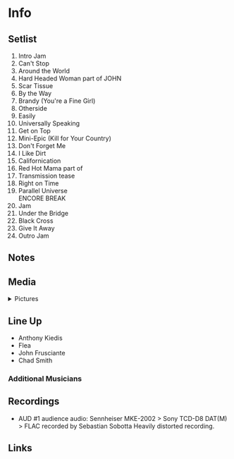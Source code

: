# Info

## Setlist

1. Intro Jam
2. Can't Stop
3. Around the World
4. Hard Headed Woman part of JOHN
5. Scar Tissue
6. By the Way
7. Brandy (You're a Fine Girl)
8. Otherside
9. Easily
10. Universally Speaking
11. Get on Top
12. Mini-Epic (Kill for Your Country)
13. Don't Forget Me
14. I Like Dirt
15. Californication
16. Red Hot Mama part of
17. Transmission tease
18. Right on Time
19. Parallel Universe
<br> ENCORE BREAK
20. Jam
21. Under the Bridge
22. Black Cross
23. Give It Away
24. Outro Jam

## Notes

## Media 

<details>
  <summary>Pictures</summary>
  <!--<img alt="Setlist" title="Setlist" src="_.jpg" height="200" />-->
  <!--<img alt="Clipping" title="Clipping" src="_.jpg" height="200" />-->
</details>

## Line Up

* Anthony Kiedis
* Flea
* John Frusciante
* Chad Smith

### Additional Musicians

## Recordings

* AUD #1 audience audio: Sennheiser MKE-2002 > Sony TCD-D8 DAT(M) > FLAC recorded by Sebastian Sobotta Heavily distorted recording.

## Links
